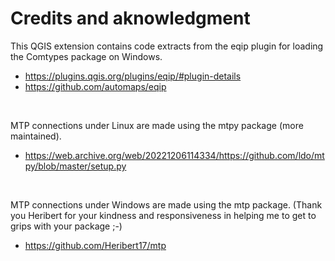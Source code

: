 # Credits and aknowledgment
This QGIS extension contains code extracts from the eqip plugin for loading the Comtypes package on Windows.  
- https://plugins.qgis.org/plugins/eqip/#plugin-details
- https://github.com/automaps/eqip

<p>&nbsp</p>


MTP connections under Linux are made using the mtpy package (more maintained).
- https://web.archive.org/web/20221206114334/https://github.com/ldo/mtpy/blob/master/setup.py

<p>&nbsp</p>
MTP connections under Windows are made using the mtp package. (Thank you Heribert for your kindness and responsiveness in helping me to get to grips with your package ;-)  

- https://github.com/Heribert17/mtp
